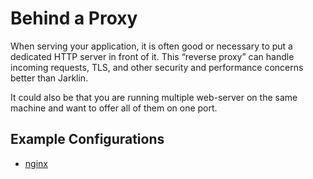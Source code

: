 # Behind a Proxy

When serving your application, it is often good or necessary to put a dedicated HTTP server in front of it.
This “reverse proxy” can handle incoming requests, TLS, and other security and performance concerns better than Jarklin.

It could also be that you are running multiple web-server on the same machine and want to offer all of them on one port.

## Example Configurations

- [nginx](./nginx)
